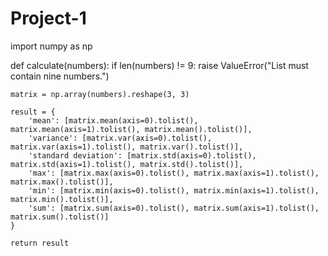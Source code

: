 # Project-1
import numpy as np

def calculate(numbers):
    if len(numbers) != 9:
        raise ValueError("List must contain nine numbers.")
    
    matrix = np.array(numbers).reshape(3, 3)
    
    result = {
        'mean': [matrix.mean(axis=0).tolist(), matrix.mean(axis=1).tolist(), matrix.mean().tolist()],
        'variance': [matrix.var(axis=0).tolist(), matrix.var(axis=1).tolist(), matrix.var().tolist()],
        'standard deviation': [matrix.std(axis=0).tolist(), matrix.std(axis=1).tolist(), matrix.std().tolist()],
        'max': [matrix.max(axis=0).tolist(), matrix.max(axis=1).tolist(), matrix.max().tolist()],
        'min': [matrix.min(axis=0).tolist(), matrix.min(axis=1).tolist(), matrix.min().tolist()],
        'sum': [matrix.sum(axis=0).tolist(), matrix.sum(axis=1).tolist(), matrix.sum().tolist()]
    }
    
    return result
